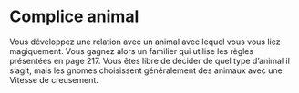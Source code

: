 # Complice animal

<p>Vous développez une relation avec un animal avec lequel vous vous liez magiquement. Vous gagnez alors un familier qui utilise les règles présentées en page 217. Vous êtes libre de décider de quel type d’animal il s’agit, mais les gnomes choisissent généralement des animaux avec une Vitesse de creusement.</p>